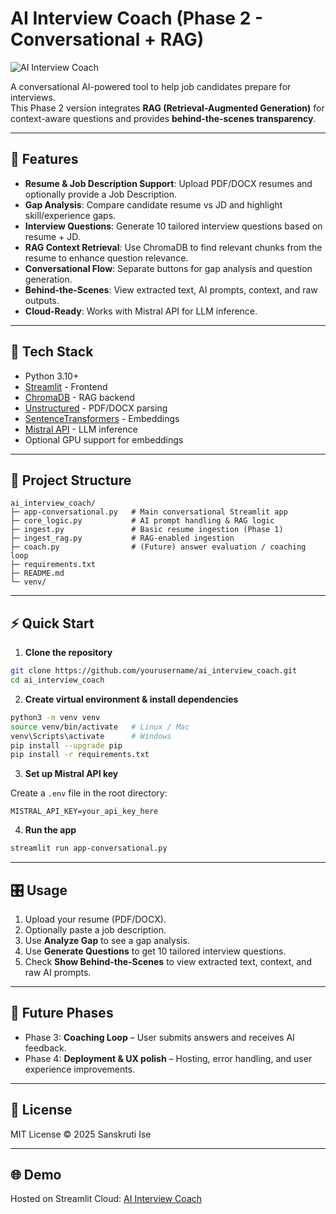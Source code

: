 # AI Interview Coach (Phase 2 - Conversational + RAG)

![AI Interview Coach](https://img.shields.io/badge/AI-Interview%20Coach-blue)

A conversational AI-powered tool to help job candidates prepare for interviews.  
This Phase 2 version integrates **RAG (Retrieval-Augmented Generation)** for context-aware questions and provides **behind-the-scenes transparency**.

---

## 🚀 Features

- **Resume & Job Description Support**: Upload PDF/DOCX resumes and optionally provide a Job Description.  
- **Gap Analysis**: Compare candidate resume vs JD and highlight skill/experience gaps.  
- **Interview Questions**: Generate 10 tailored interview questions based on resume + JD.  
- **RAG Context Retrieval**: Use ChromaDB to find relevant chunks from the resume to enhance question relevance.  
- **Conversational Flow**: Separate buttons for gap analysis and question generation.  
- **Behind-the-Scenes**: View extracted text, AI prompts, context, and raw outputs.  
- **Cloud-Ready**: Works with Mistral API for LLM inference.  

---

## 🧰 Tech Stack

- Python 3.10+  
- [Streamlit](https://streamlit.io/) - Frontend  
- [ChromaDB](https://www.trychroma.com/) - RAG backend  
- [Unstructured](https://github.com/Unstructured-IO/unstructured) - PDF/DOCX parsing  
- [SentenceTransformers](https://www.sbert.net/) - Embeddings  
- [Mistral API](https://mistral.ai/) - LLM inference  
- Optional GPU support for embeddings

---

## 📂 Project Structure

```
ai_interview_coach/
├─ app-conversational.py   # Main conversational Streamlit app
├─ core_logic.py           # AI prompt handling & RAG logic
├─ ingest.py               # Basic resume ingestion (Phase 1)
├─ ingest_rag.py           # RAG-enabled ingestion
├─ coach.py                # (Future) answer evaluation / coaching loop
├─ requirements.txt
├─ README.md
└─ venv/
```

---

## ⚡ Quick Start

1. **Clone the repository**

```bash
git clone https://github.com/yourusername/ai_interview_coach.git
cd ai_interview_coach
```

2. **Create virtual environment & install dependencies**

```bash
python3 -m venv venv
source venv/bin/activate   # Linux / Mac
venv\Scripts\activate      # Windows
pip install --upgrade pip
pip install -r requirements.txt
```

3. **Set up Mistral API key**

Create a `.env` file in the root directory:

```
MISTRAL_API_KEY=your_api_key_here
```

4. **Run the app**

```bash
streamlit run app-conversational.py
```

---

## 🎛 Usage

1. Upload your resume (PDF/DOCX).  
2. Optionally paste a job description.  
3. Use **Analyze Gap** to see a gap analysis.  
4. Use **Generate Questions** to get 10 tailored interview questions.  
5. Check **Show Behind-the-Scenes** to view extracted text, context, and raw AI prompts.  

---

## 🔮 Future Phases

- Phase 3: **Coaching Loop** – User submits answers and receives AI feedback.  
- Phase 4: **Deployment & UX polish** – Hosting, error handling, and user experience improvements.  

---

## 📄 License

MIT License © 2025 Sanskruti Ise

---

## 🌐 Demo

Hosted on Streamlit Cloud: [AI Interview Coach](https://aiinterviewcoach-gsmrjxfbvrkfetfgw5cnuf.streamlit.app/)